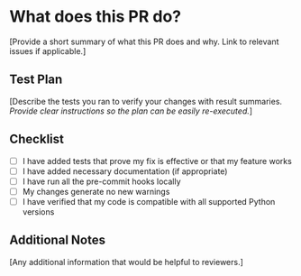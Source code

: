 # What does this PR do?
[Provide a short summary of what this PR does and why. Link to relevant issues if applicable.]

[//]: # (If resolving an issue, uncomment and update the line below)
[//]: # (Closes #[issue-number])

## Test Plan
[Describe the tests you ran to verify your changes with result summaries. *Provide clear instructions so the plan can be easily re-executed.*]

## Checklist
- [ ] I have added tests that prove my fix is effective or that my feature works
- [ ] I have added necessary documentation (if appropriate)
- [ ] I have run all the pre-commit hooks locally
- [ ] My changes generate no new warnings
- [ ] I have verified that my code is compatible with all supported Python versions

## Additional Notes
[Any additional information that would be helpful to reviewers.]